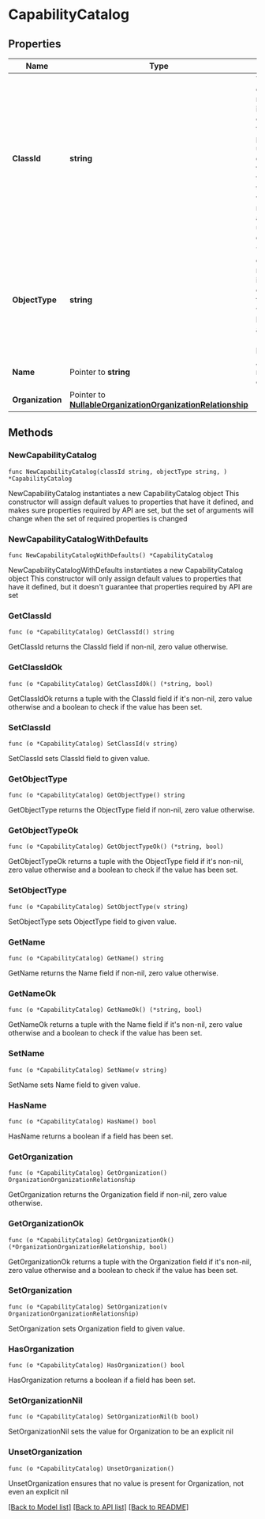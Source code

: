 # CapabilityCatalog

## Properties

Name | Type | Description | Notes
------------ | ------------- | ------------- | -------------
**ClassId** | **string** | The fully-qualified name of the instantiated, concrete type. This property is used as a discriminator to identify the type of the payload when marshaling and unmarshaling data. | [default to "capability.Catalog"]
**ObjectType** | **string** | The fully-qualified name of the instantiated, concrete type. The value should be the same as the &#39;ClassId&#39; property. | [default to "capability.Catalog"]
**Name** | Pointer to **string** | A unique name for the catalog. | [optional] 
**Organization** | Pointer to [**NullableOrganizationOrganizationRelationship**](OrganizationOrganizationRelationship.md) |  | [optional] 

## Methods

### NewCapabilityCatalog

`func NewCapabilityCatalog(classId string, objectType string, ) *CapabilityCatalog`

NewCapabilityCatalog instantiates a new CapabilityCatalog object
This constructor will assign default values to properties that have it defined,
and makes sure properties required by API are set, but the set of arguments
will change when the set of required properties is changed

### NewCapabilityCatalogWithDefaults

`func NewCapabilityCatalogWithDefaults() *CapabilityCatalog`

NewCapabilityCatalogWithDefaults instantiates a new CapabilityCatalog object
This constructor will only assign default values to properties that have it defined,
but it doesn't guarantee that properties required by API are set

### GetClassId

`func (o *CapabilityCatalog) GetClassId() string`

GetClassId returns the ClassId field if non-nil, zero value otherwise.

### GetClassIdOk

`func (o *CapabilityCatalog) GetClassIdOk() (*string, bool)`

GetClassIdOk returns a tuple with the ClassId field if it's non-nil, zero value otherwise
and a boolean to check if the value has been set.

### SetClassId

`func (o *CapabilityCatalog) SetClassId(v string)`

SetClassId sets ClassId field to given value.


### GetObjectType

`func (o *CapabilityCatalog) GetObjectType() string`

GetObjectType returns the ObjectType field if non-nil, zero value otherwise.

### GetObjectTypeOk

`func (o *CapabilityCatalog) GetObjectTypeOk() (*string, bool)`

GetObjectTypeOk returns a tuple with the ObjectType field if it's non-nil, zero value otherwise
and a boolean to check if the value has been set.

### SetObjectType

`func (o *CapabilityCatalog) SetObjectType(v string)`

SetObjectType sets ObjectType field to given value.


### GetName

`func (o *CapabilityCatalog) GetName() string`

GetName returns the Name field if non-nil, zero value otherwise.

### GetNameOk

`func (o *CapabilityCatalog) GetNameOk() (*string, bool)`

GetNameOk returns a tuple with the Name field if it's non-nil, zero value otherwise
and a boolean to check if the value has been set.

### SetName

`func (o *CapabilityCatalog) SetName(v string)`

SetName sets Name field to given value.

### HasName

`func (o *CapabilityCatalog) HasName() bool`

HasName returns a boolean if a field has been set.

### GetOrganization

`func (o *CapabilityCatalog) GetOrganization() OrganizationOrganizationRelationship`

GetOrganization returns the Organization field if non-nil, zero value otherwise.

### GetOrganizationOk

`func (o *CapabilityCatalog) GetOrganizationOk() (*OrganizationOrganizationRelationship, bool)`

GetOrganizationOk returns a tuple with the Organization field if it's non-nil, zero value otherwise
and a boolean to check if the value has been set.

### SetOrganization

`func (o *CapabilityCatalog) SetOrganization(v OrganizationOrganizationRelationship)`

SetOrganization sets Organization field to given value.

### HasOrganization

`func (o *CapabilityCatalog) HasOrganization() bool`

HasOrganization returns a boolean if a field has been set.

### SetOrganizationNil

`func (o *CapabilityCatalog) SetOrganizationNil(b bool)`

 SetOrganizationNil sets the value for Organization to be an explicit nil

### UnsetOrganization
`func (o *CapabilityCatalog) UnsetOrganization()`

UnsetOrganization ensures that no value is present for Organization, not even an explicit nil

[[Back to Model list]](../README.md#documentation-for-models) [[Back to API list]](../README.md#documentation-for-api-endpoints) [[Back to README]](../README.md)


